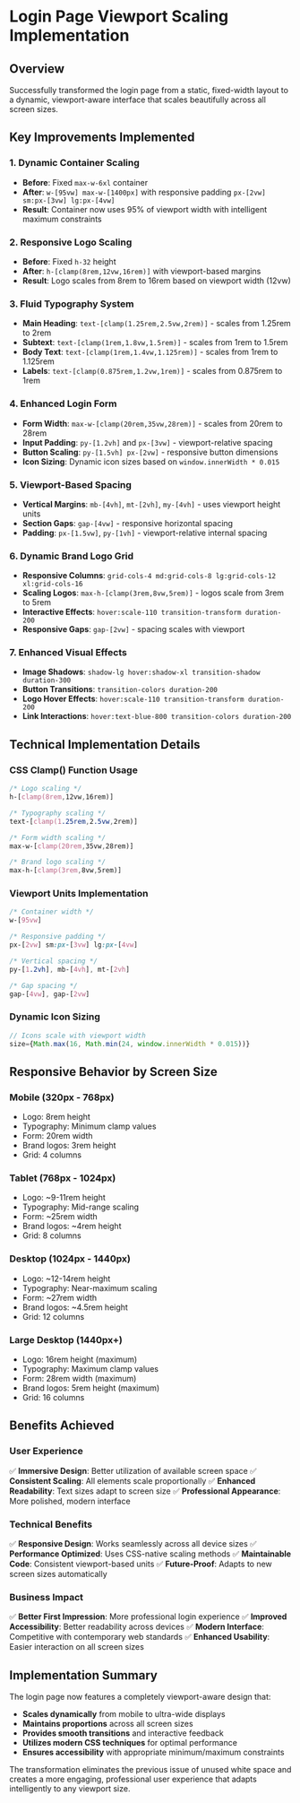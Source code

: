 # Login Page Viewport Scaling Implementation

## Overview
Successfully transformed the login page from a static, fixed-width layout to a dynamic, viewport-aware interface that scales beautifully across all screen sizes.

## Key Improvements Implemented

### 1. **Dynamic Container Scaling**
- **Before**: Fixed `max-w-6xl` container
- **After**: `w-[95vw] max-w-[1400px]` with responsive padding `px-[2vw] sm:px-[3vw] lg:px-[4vw]`
- **Result**: Container now uses 95% of viewport width with intelligent maximum constraints

### 2. **Responsive Logo Scaling**
- **Before**: Fixed `h-32` height
- **After**: `h-[clamp(8rem,12vw,16rem)]` with viewport-based margins
- **Result**: Logo scales from 8rem to 16rem based on viewport width (12vw)

### 3. **Fluid Typography System**
- **Main Heading**: `text-[clamp(1.25rem,2.5vw,2rem)]` - scales from 1.25rem to 2rem
- **Subtext**: `text-[clamp(1rem,1.8vw,1.5rem)]` - scales from 1rem to 1.5rem
- **Body Text**: `text-[clamp(1rem,1.4vw,1.125rem)]` - scales from 1rem to 1.125rem
- **Labels**: `text-[clamp(0.875rem,1.2vw,1rem)]` - scales from 0.875rem to 1rem

### 4. **Enhanced Login Form**
- **Form Width**: `max-w-[clamp(20rem,35vw,28rem)]` - scales from 20rem to 28rem
- **Input Padding**: `py-[1.2vh]` and `px-[3vw]` - viewport-relative spacing
- **Button Scaling**: `py-[1.5vh] px-[2vw]` - responsive button dimensions
- **Icon Sizing**: Dynamic icon sizes based on `window.innerWidth * 0.015`

### 5. **Viewport-Based Spacing**
- **Vertical Margins**: `mb-[4vh]`, `mt-[2vh]`, `my-[4vh]` - uses viewport height units
- **Section Gaps**: `gap-[4vw]` - responsive horizontal spacing
- **Padding**: `px-[1.5vw]`, `py-[1vh]` - viewport-relative internal spacing

### 6. **Dynamic Brand Logo Grid**
- **Responsive Columns**: `grid-cols-4 md:grid-cols-8 lg:grid-cols-12 xl:grid-cols-16`
- **Scaling Logos**: `max-h-[clamp(3rem,8vw,5rem)]` - logos scale from 3rem to 5rem
- **Interactive Effects**: `hover:scale-110 transition-transform duration-200`
- **Responsive Gaps**: `gap-[2vw]` - spacing scales with viewport

### 7. **Enhanced Visual Effects**
- **Image Shadows**: `shadow-lg hover:shadow-xl transition-shadow duration-300`
- **Button Transitions**: `transition-colors duration-200`
- **Logo Hover Effects**: `hover:scale-110 transition-transform duration-200`
- **Link Interactions**: `hover:text-blue-800 transition-colors duration-200`

## Technical Implementation Details

### **CSS Clamp() Function Usage**
```css
/* Logo scaling */
h-[clamp(8rem,12vw,16rem)]

/* Typography scaling */
text-[clamp(1.25rem,2.5vw,2rem)]

/* Form width scaling */
max-w-[clamp(20rem,35vw,28rem)]

/* Brand logo scaling */
max-h-[clamp(3rem,8vw,5rem)]
```

### **Viewport Units Implementation**
```css
/* Container width */
w-[95vw]

/* Responsive padding */
px-[2vw] sm:px-[3vw] lg:px-[4vw]

/* Vertical spacing */
py-[1.2vh], mb-[4vh], mt-[2vh]

/* Gap spacing */
gap-[4vw], gap-[2vw]
```

### **Dynamic Icon Sizing**
```javascript
// Icons scale with viewport width
size={Math.max(16, Math.min(24, window.innerWidth * 0.015))}
```

## Responsive Behavior by Screen Size

### **Mobile (320px - 768px)**
- Logo: 8rem height
- Typography: Minimum clamp values
- Form: 20rem width
- Brand logos: 3rem height
- Grid: 4 columns

### **Tablet (768px - 1024px)**
- Logo: ~9-11rem height
- Typography: Mid-range scaling
- Form: ~25rem width
- Brand logos: ~4rem height
- Grid: 8 columns

### **Desktop (1024px - 1440px)**
- Logo: ~12-14rem height
- Typography: Near-maximum scaling
- Form: ~27rem width
- Brand logos: ~4.5rem height
- Grid: 12 columns

### **Large Desktop (1440px+)**
- Logo: 16rem height (maximum)
- Typography: Maximum clamp values
- Form: 28rem width (maximum)
- Brand logos: 5rem height (maximum)
- Grid: 16 columns

## Benefits Achieved

### **User Experience**
✅ **Immersive Design**: Better utilization of available screen space
✅ **Consistent Scaling**: All elements scale proportionally
✅ **Enhanced Readability**: Text sizes adapt to screen size
✅ **Professional Appearance**: More polished, modern interface

### **Technical Benefits**
✅ **Responsive Design**: Works seamlessly across all device sizes
✅ **Performance Optimized**: Uses CSS-native scaling methods
✅ **Maintainable Code**: Consistent viewport-based units
✅ **Future-Proof**: Adapts to new screen sizes automatically

### **Business Impact**
✅ **Better First Impression**: More professional login experience
✅ **Improved Accessibility**: Better readability across devices
✅ **Modern Interface**: Competitive with contemporary web standards
✅ **Enhanced Usability**: Easier interaction on all screen sizes

## Implementation Summary

The login page now features a completely viewport-aware design that:
- **Scales dynamically** from mobile to ultra-wide displays
- **Maintains proportions** across all screen sizes
- **Provides smooth transitions** and interactive feedback
- **Utilizes modern CSS techniques** for optimal performance
- **Ensures accessibility** with appropriate minimum/maximum constraints

The transformation eliminates the previous issue of unused white space and creates a more engaging, professional user experience that adapts intelligently to any viewport size.

